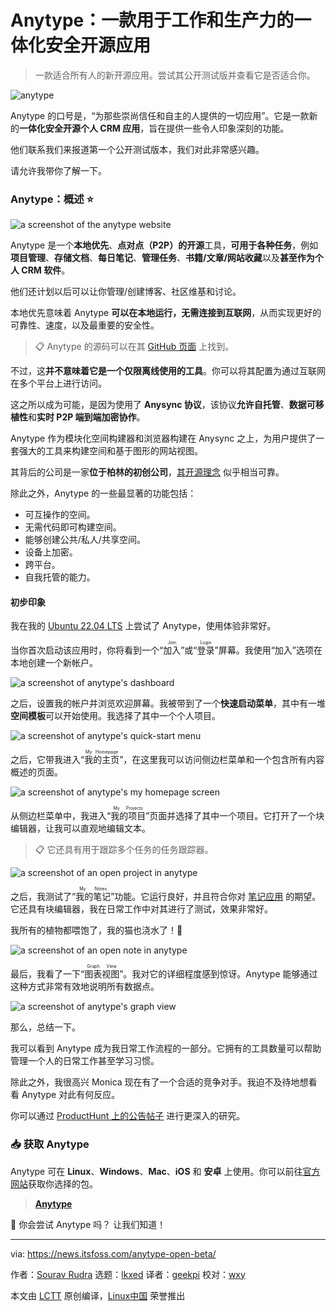 [#]: subject: "Anytype: An All-in-One Secure Open-Source App for Work and Productivity"
[#]: via: "https://news.itsfoss.com/anytype-open-beta/"
[#]: author: "Sourav Rudra https://news.itsfoss.com/author/sourav/"
[#]: collector: "lkxed"
[#]: translator: "geekpi"
[#]: reviewer: "wxy"
[#]: publisher: "wxy"
[#]: url: "https://linux.cn/article-16070-1.html"

Anytype：一款用于工作和生产力的一体化安全开源应用
======

> 一款适合所有人的新开源应用。尝试其公开测试版并查看它是否适合你。

![anytype][1]

Anytype 的口号是，“为那些崇尚信任和自主的人提供的一切应用”。它是一款新的**一体化安全开源个人 CRM 应用**，旨在提供一些令人印象深刻的功能。

他们联系我们来报道第一个公开测试版本，我们对此非常感兴趣。

请允许我带你了解一下。

### Anytype：概述 ⭐

![a screenshot of the anytype website][2]

Anytype 是一个**本地优先**、**点对点（P2P）**的**开源**工具，**可用于各种任务**，例如**项目管理**、**存储文档**、**每日笔记**、**管理任务**、**书籍/文章/网站收藏**以及**甚至作为个人 CRM 软件**。

他们还计划以后可以让你管理/创建博客、社区维基和讨论。

本地优先意味着 Anytype **可以在本地运行，无需连接到互联网**，从而实现更好的可靠性、速度，以及最重要的安全性。

> 📋 Anytype 的源码可以在其 [GitHub 页面][3] 上找到。

不过，这**并不意味着它是一个仅限离线使用的工具**。你可以将其配置为通过互联网在多个平台上进行访问。

这之所以成为可能，是因为使用了 **Anysync 协议**，该协议**允许自托管**、**数据可移植性**和**实时 P2P 端到端加密协作**。

Anytype 作为模块化空间构建器和浏览器构建在 Anysync 之上，为用户提供了一套强大的工具来构建空间和基于图形的网站视图。

其背后的公司是一家**位于柏林的初创公司**，[其开源理念][4] 似乎相当可靠。

除此之外，Anytype 的一些最显著的功能包括：

- 可互操作的空间。
- 无需代码即可构建空间。
- 能够创建公共/私人/共享空间。
- 设备上加密。
- 跨平台。
- 自我托管的能力。

#### 初步印象

我在我的 [Ubuntu 22.04 LTS][5] 上尝试了 Anytype，使用体验非常好。

当你首次启动该应用时，你将看到一个“<ruby>加入<rt>Join</rt></ruby>”或“<ruby>登录<rt>Login</rt></ruby>”屏幕。我使用“加入”选项在本地创建一个新帐户。

![a screenshot of anytype's dashboard][6]

之后，设置我的帐户并浏览欢迎屏幕。我被带到了一个**快速启动菜单**，其中有一堆**空间模板**可以开始使用。我选择了其中一个个人项目。

![a screenshot of anytype's quick-start menu][7]

之后，它带我进入“<ruby>我的主页<rt>My Homepage</rt></ruby>”，在这里我可以访问侧边栏菜单和一个包含所有内容概述的页面。

![a screenshot of anytype's my homepage screen][8]

从侧边栏菜单中，我进入“<ruby>我的项目<rt>My Projects</rt></ruby>”页面并选择了其中一个项目。它打开了一个块编辑器，让我可以直观地编辑文本。

> 📋 它还具有用于跟踪多个任务的任务跟踪器。

![a screenshot of an open project in anytype][9]

之后，我测试了“<ruby>我的笔记<rt>My Notes</rt></ruby>”功能。它运行良好，并且符合你对 [笔记应用][10] 的期望。它还具有块编辑器，我在日常工作中对其进行了测试，效果非常好。

我所有的植物都喂饱了，我的猫也浇水了！🤣

![a screenshot of an open note in anytype][11]

最后，我看了一下“<ruby>图表视图<rt>Graph View</rt></ruby>”。我对它的详细程度感到惊讶。Anytype 能够通过这种方式非常有效地说明所有数据点。

![a screenshot of anytype's graph view][12]

那么，总结一下。

我可以看到 Anytype 成为我日常工作流程的一部分。它拥有的工具数量可以帮助管理一个人的日常工作甚至学习习惯。

除此之外，我很高兴 Monica 现在有了一个合适的竞争对手。我迫不及待地想看看 Anytype 对此有何反应。

你可以通过 [ProductHunt 上的公告帖子][13] 进行更深入的研究。

### 📥 获取 Anytype

Anytype 可在 **Linux**、**Windows**、**Mac**、**iOS** 和 **安卓** 上使用。你可以前往[官方网站][14]获取你选择的包。

> **[Anytype][15]**

💬 你会尝试 Anytype 吗？ 让我们知道！

--------------------------------------------------------------------------------

via: https://news.itsfoss.com/anytype-open-beta/

作者：[Sourav Rudra][a]
选题：[lkxed][b]
译者：[geekpi](https://github.com/geekpi)
校对：[wxy](https://github.com/wxy)

本文由 [LCTT](https://github.com/LCTT/TranslateProject) 原创编译，[Linux中国](https://linux.cn/) 荣誉推出

[a]: https://news.itsfoss.com/author/sourav/
[b]: https://github.com/lkxed/
[1]: https://news.itsfoss.com/content/images/size/w1304/2023/07/anytype.png
[2]: https://news.itsfoss.com/content/images/2023/07/Anytype.jpg
[3]: https://github.com/anyproto
[4]: https://blog.anytype.io/our-open-philosophy/
[5]: https://news.itsfoss.com/ubuntu-22-04-release/
[6]: https://news.itsfoss.com/content/images/2023/07/Anytype_1.jpg
[7]: https://news.itsfoss.com/content/images/2023/07/Anytype_2.jpg
[8]: https://news.itsfoss.com/content/images/2023/07/Anytype_3.jpg
[9]: https://news.itsfoss.com/content/images/2023/07/Anytype_4.jpg
[10]: https://itsfoss.com/note-taking-apps-linux/
[11]: https://news.itsfoss.com/content/images/2023/07/Anytype_5.jpg
[12]: https://news.itsfoss.com/content/images/2023/07/Anytype_6.jpg
[13]: https://www.producthunt.com/posts/anytype-2-0
[14]: https://anytype.io/
[15]: https://anytype.io/
